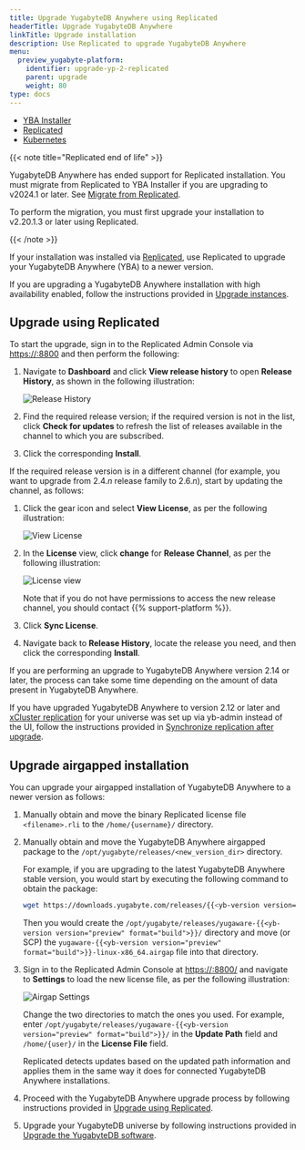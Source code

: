 ```yaml
---
title: Upgrade YugabyteDB Anywhere using Replicated
headerTitle: Upgrade YugabyteDB Anywhere
linkTitle: Upgrade installation
description: Use Replicated to upgrade YugabyteDB Anywhere
menu:
  preview_yugabyte-platform:
    identifier: upgrade-yp-2-replicated
    parent: upgrade
    weight: 80
type: docs
---
```


<ul class="nav nav-tabs-alt nav-tabs-yb">

  <li>
    <a href="../upgrade-yp-installer/" class="nav-link">
      <i class="fa-solid fa-building"></i>YBA Installer</a>
  </li>

  <li>
    <a href="../upgrade-yp-replicated/" class="nav-link active">
      <i class="fa-solid fa-cloud"></i>Replicated</a>
  </li>

  <li>
    <a href="../upgrade-yp-kubernetes/" class="nav-link">
      <i class="fa-regular fa-dharmachakra" aria-hidden="true"></i>Kubernetes</a>
  </li>

</ul>

{{< note title="Replicated end of life" >}}

YugabyteDB Anywhere has ended support for Replicated installation. You must migrate from Replicated to YBA Installer if you are upgrading to v2024.1 or later. See [Migrate from Replicated](../../install-yugabyte-platform/migrate-replicated/).

To perform the migration, you must first upgrade your installation to v2.20.1.3 or later using Replicated.

{{< /note >}}

If your installation was installed via [Replicated](https://www.replicated.com/), use Replicated to upgrade your YugabyteDB Anywhere (YBA) to a newer version.

If you are upgrading a YugabyteDB Anywhere installation with high availability enabled, follow the instructions provided in [Upgrade instances](../../administer-yugabyte-platform/high-availability/#upgrade-instances).

## Upgrade using Replicated

To start the upgrade, sign in to the Replicated Admin Console via <https://:8800> and then perform the following:

1. Navigate to **Dashboard** and click **View release history** to open **Release History**, as shown in the following illustration:

    ![Release History](/images/yb-platform/upgrade-replicated1.png)

1. Find the required release version; if the required version is not in the list, click **Check for updates** to refresh the list of releases available in the channel to which you are subscribed.

1. Click the corresponding **Install**.

If the required release version is in a different channel (for example, you want to upgrade from 2.4.*n* release family to 2.6.*n*), start by updating the channel, as follows:

1. Click the gear icon and select **View License**, as per the following illustration:

    ![View License](/images/yb-platform/upgrade-replicated2.png)

1. In the **License** view, click **change** for **Release Channel**, as per the following illustration:

    ![License view](/images/yb-platform/upgrade-replicated3.png)

    Note that if you do not have permissions to access the new release channel, you should contact {{% support-platform %}}.

1. Click **Sync License**.

1. Navigate back to **Release History**, locate the release you need, and then click the corresponding **Install**.

If you are performing an upgrade to YugabyteDB Anywhere version 2.14 or later, the process can take some time depending on the amount of data present in YugabyteDB Anywhere.

If you have upgraded YugabyteDB Anywhere to version 2.12 or later and [xCluster replication](../../../explore/going-beyond-sql/asynchronous-replication-ysql/) for your universe was set up via yb-admin instead of the UI, follow the instructions provided in [Synchronize replication after upgrade](../upgrade-yp-xcluster-ybadmin/).

## Upgrade airgapped installation

You can upgrade your airgapped installation of YugabyteDB Anywhere to a newer version as follows:

1. Manually obtain and move the binary Replicated license file `<filename>.rli` to the `/home/{username}/`  directory.

1. Manually obtain and move the YugabyteDB Anywhere airgapped package to the `/opt/yugabyte/releases/<new_version_dir>` directory.

   For example, if you are upgrading to the latest YugabyteDB Anywhere stable version, you would start by executing the following command to obtain the package:

   ```sh
   wget https://downloads.yugabyte.com/releases/{{<yb-version version="preview">}}/yugaware-{{<yb-version version="preview" format="build">}}-linux-x86_64.airgap
   ```

   Then you would create the `/opt/yugabyte/releases/yugaware-{{<yb-version version="preview" format="build">}}/` directory and move (or SCP) the `yugaware-{{<yb-version version="preview" format="build">}}-linux-x86_64.airgap` file into that directory.

1. Sign in to the Replicated Admin Console at <https://:8800/> and navigate to **Settings** to load the new license file, as per the following illustration:

   ![Airgap Settings](/images/yp/airgap-settings.png)

   Change the two directories to match the ones you used. For example, enter `/opt/yugabyte/releases/yugaware-{{<yb-version version="preview" format="build">}}/` in the **Update Path** field and `/home/{user}/` in the **License File** field.

   Replicated detects updates based on the updated path information and applies them in the same way it does for connected YugabyteDB Anywhere installations.

1. Proceed with the YugabyteDB Anywhere upgrade process by following instructions provided in [Upgrade using Replicated](#upgrade-using-replicated).

1. Upgrade your YugabyteDB universe by following instructions provided in [Upgrade the YugabyteDB software](../../manage-deployments/upgrade-software/).
